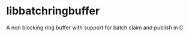 libbatchringbuffer
==================

A non blocking ring buffer with support for batch claim and publish in C

